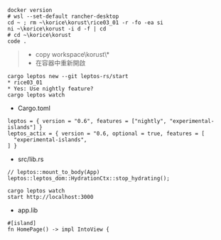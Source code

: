 ```
docker version
# wsl --set-default rancher-desktop
cd ~ ; rm ~\korice\korust\rice03_01 -r -fo -ea si
ni ~\korice\korust -i d -f | cd
# cd ~\korice\korust
code .
```
> * copy workspace\korust\\*
> * 在容器中重新開啟
```
cargo leptos new --git leptos-rs/start
* rice03_01
* Yes: Use nightly feature?
cargo leptos watch
```
* Cargo.toml
```
leptos = { version = "0.6", features = ["nightly", "experimental-islands"] }
leptos_actix = { version = "0.6, optional = true, features = [
  "experimental-islands",
] }
```
* src/lib.rs
```
// leptos::mount_to_body(App)
leptos::leptos_dom::HydrationCtx::stop_hydrating();
```
```
cargo leptos watch
start http://localhost:3000
```
* app.lib
```
#[island]
fn HomePage() -> impl IntoView {
```
